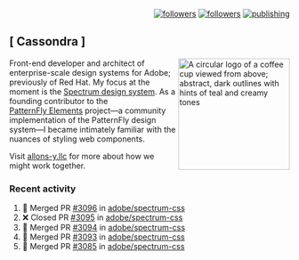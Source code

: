 <p align="right"><a rel="me" href="https://front-end.social/@castastrophe">
    <img alt="followers" title="Follow me on Mastodon" src="https://img.shields.io/mastodon/follow/109297102751309835?domain=https%3A%2F%2Ffront-end.social&label=Follow&logo=mastodon&logoColor=white&style=for-the-badge&labelColor=008080&color=006969"/></a>
  <a href="https://codepen.io/castastrophe/">
    <img alt="followers" title="Follow me on CodePen" src="https://img.shields.io/badge/23-1?color=640464&labelColor=7c007c&style=for-the-badge&logo=codepen&label=Follow"/></a>
<a href="https://castastrophe.medium.com/">
    <img alt="publishing" title="View articles on Medium" src="https://img.shields.io/badge/107-1?color=666&labelColor=444&label=subscribe&logo=medium&logoColor=white&style=for-the-badge"/></a>
</p>

## [&nbsp;Cassondra&nbsp;]

<img align="right" src="https://github-production-user-asset-6210df.s3.amazonaws.com/1840295/253016758-ba468774-1cd3-42c2-8f43-947b5eeb5edf.png" height="200" alt="A circular logo of a coffee cup viewed from above; abstract, dark outlines with hints of teal and creamy tones">

Front-end developer and architect of enterprise-scale design systems for Adobe; previously of Red Hat. My focus at the moment is the [Spectrum design system](https://github.com/adobe/spectrum-css). As a founding contributor to the [PatternFly&nbsp;Elements](https://github.com/patternfly/patternfly-elements) project&mdash;a community implementation of the PatternFly design system&mdash;I became intimately familiar with the nuances of styling web components.

Visit [allons-y.llc](http://allons-y.llc/) for more about how we might work together.

### Recent activity

<!--START_SECTION:activity-->
1. 🎉 Merged PR [#3096](https://github.com/adobe/spectrum-css/pull/3096) in [adobe/spectrum-css](https://github.com/adobe/spectrum-css)
2. ❌ Closed PR [#3095](https://github.com/adobe/spectrum-css/pull/3095) in [adobe/spectrum-css](https://github.com/adobe/spectrum-css)
3. 🎉 Merged PR [#3094](https://github.com/adobe/spectrum-css/pull/3094) in [adobe/spectrum-css](https://github.com/adobe/spectrum-css)
4. 🎉 Merged PR [#3093](https://github.com/adobe/spectrum-css/pull/3093) in [adobe/spectrum-css](https://github.com/adobe/spectrum-css)
5. 🎉 Merged PR [#3085](https://github.com/adobe/spectrum-css/pull/3085) in [adobe/spectrum-css](https://github.com/adobe/spectrum-css)
<!--END_SECTION:activity-->
